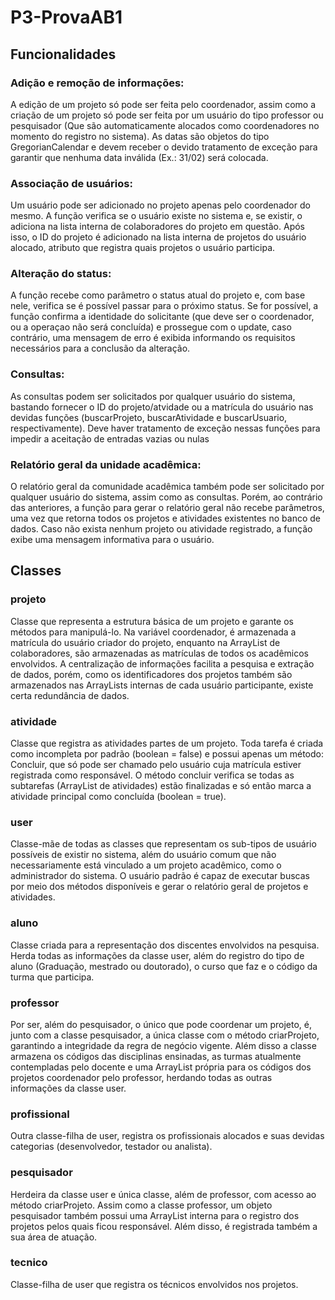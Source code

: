 # P3-ProvaAB1

## Funcionalidades

### Adição e remoção de informações:
   A edição de um projeto só pode ser feita pelo coordenador, assim como a criação de um projeto só pode ser feita por um usuário do tipo professor ou pesquisador (Que são automaticamente alocados como coordenadores no momento do registro no sistema). As datas são objetos do tipo GregorianCalendar e devem receber o devido tratamento de exceção para garantir que nenhuma data inválida (Ex.: 31/02) será colocada.
    
### Associação de usuários:
   Um usuário pode ser adicionado no projeto apenas pelo coordenador do mesmo. A função verifica se o usuário existe no sistema e, se existir, o adiciona na lista interna de colaboradores do projeto em questão. Após isso, o ID do projeto é adicionado na lista interna de projetos do usuário alocado, atributo que registra quais projetos o usuário participa.

### Alteração do status:
   A função recebe como parâmetro o status atual do projeto e, com base nele, verifica se é possível passar para o próximo status. Se for possível, a função confirma a identidade do solicitante (que deve ser o coordenador, ou a operaçao não será concluída) e prossegue com o update, caso contrário, uma mensagem de erro é exibida informando os requisitos necessários para a conclusão da alteração.

### Consultas:
   As consultas podem ser solicitados por qualquer usuário do sistema, bastando fornecer o ID do projeto/atvidade ou a matrícula do usuário nas devidas funções (buscarProjeto, buscarAtividade e buscarUsuario, respectivamente). Deve haver tratamento de exceção nessas funções para impedir a aceitação de entradas vazias ou nulas

### Relatório geral da unidade acadêmica:
   O relatório geral da comunidade acadêmica também pode ser solicitado por qualquer usuário do sistema, assim como as consultas. Porém, ao contrário das anteriores, a função para gerar o relatório geral não recebe parâmetros, uma vez que retorna todos os projetos e atividades existentes no banco de dados. Caso não exista nenhum projeto ou atividade registrado, a função exibe uma mensagem informativa para o usuário.

## Classes

### projeto
   Classe que representa a estrutura básica de um projeto e garante os métodos para manipulá-lo. Na variável coordenador, é armazenada a matrícula do usuário criador do projeto, enquanto na ArrayList de colaboradores, são armazenadas as matrículas de todos os acadêmicos envolvidos. A centralização de informações facilita a pesquisa e extração de dados, porém, como os identificadores dos projetos também são armazenados nas ArrayLists internas de cada usuário participante, existe certa redundância de dados.

### atividade
   Classe que registra as atividades partes de um projeto. Toda tarefa é criada como incompleta por padrão (boolean = false) e possui apenas um método: Concluir, que só pode ser chamado pelo usuário cuja matrícula estiver registrada como responsável. O método concluir verifica se todas as subtarefas (ArrayList de atividades) estão finalizadas  e só então marca a atividade principal como concluída (boolean = true).

### user
   Classe-mãe de todas as classes que representam os sub-tipos de usuário possíveis de existir no sistema, além do usuário comum que não necessariamente está vinculado a um projeto acadêmico, como o administrador do sistema. O usuário padrão é capaz de executar buscas por meio dos métodos disponíveis e gerar o relatório geral de projetos e atividades.

### aluno
   Classe criada para a representação dos discentes envolvidos na pesquisa. Herda todas as informações da classe user, além do registro do tipo de aluno (Graduação, mestrado ou doutorado), o curso que faz e o código da turma que participa.

### professor
   Por ser, além do pesquisador, o único que pode coordenar um projeto, é, junto com a classe pesquisador, a única classe com o método criarProjeto, garantindo a integridade da regra de negócio vigente. Além disso a classe armazena os códigos das disciplinas ensinadas, as turmas atualmente contempladas pelo docente e uma ArrayList própria para os códigos dos projetos coordenador pelo professor, herdando todas as outras informações da classe user.

### profissional
   Outra classe-filha de user, registra os profissionais alocados e suas devidas categorias (desenvolvedor, testador ou analista).

### pesquisador
   Herdeira da classe user e única classe, além de professor, com acesso ao método criarProjeto. Assim como a classe professor, um objeto pesquisador também possui uma ArrayList interna para o registro dos projetos pelos quais ficou responsável. Além disso, é registrada também a sua área de atuação.

### tecnico
   Classe-filha de user que registra os técnicos envolvidos nos projetos.
